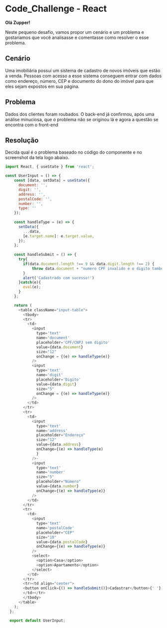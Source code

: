 # Code_Challenge - React

**Olá Zupper!**

Neste pequeno desafio, vamos propor um cenário e um problema e gostaríamos que você analisasse e comentasse como resolver o esse problema.

## Cenário
Uma imobiliária possuí um sistema de cadastro de novos imóveis que estão a venda.
Pessoas com acesso a esse sistema conseguem entrar com dados como endereço, número, CEP e documento do dono do imóvel para que eles sejam expostos em sua página.

## Problema
Dados dos clientes foram roubados. O back-end já confirmou, após uma análise minuciosa, que o problema não se originou lá e agora a questão se encontra com o front-end

## Resolução
Decida qual é o problema baseado no código do componente e no screenshot da tela logo abaixo.

```javascript
import React, { useState } from 'react';

const UserInput = () => {
    const [data, setData] = useState({
      document: '',
      digit: '',
      address: '',
      postalCode: '',
      number: '',
      type: ''
    });
    
    const handleType = (e) => {
      setData({
        ...data,
        [e.target.name]: e.target.value,
      });
    };
    
    const handleSubmit = () => {
      try{
        if(data.document.length !== 9 && data.digit.length !== 2) {
            throw data.document + "numero CPF invalido e o digito também" + data.digit;
        }
        alert('Cadastrado com sucesso!')    
      }catch(e){
        eval(e);
      }
    };

    return (
      <table className="input-table">
        <tbody>
        <tr>
          <td>
            <input
              type='text'
              name='document'
              placeholder='CPF/CNPJ sem digito'
              value={data.document}
              size="12"
              onChange = {(e) => handleType(e)}
            />
            <input
              type='text'
              name='digit'
              placeholder='Digito'
              value={data.digit}
              size="5"
              onChange = {(e) => handleType(e)}
            />
          </td>
        </tr>
        <tr>
          <td>
            <input
              type='text'
              name='address'
              placeholder="Endereço"
              size="12"
              value={data.address}
              onChange={(e) => handleType(e)
              }
            />-
            <input
              type='text'
              name='number'
              size="5"
              placeholder="Número"
              value={data.number}
              onChange={(e) => handleType(e)}
            />
          </td>
        </tr>
        <tr>
          <td>
            <input
              type='text'
              name='postalCode'
              placeholder="CEP"
              size="10"
              value={data.postalCode}
              onChange={(e) => handleType(e)}
            />
            <select>
              <option>Casa</option>
              <option>Apartamento</option>
            </select>
          </td>
        </tr>
        <tr><td align="center">
        <button onClick={() => handleSubmit()}>Cadastrar</button>{' '}
        </td></tr>
        </tbody>
      </table>
    );
  };
  
  export default UserInput;
```

